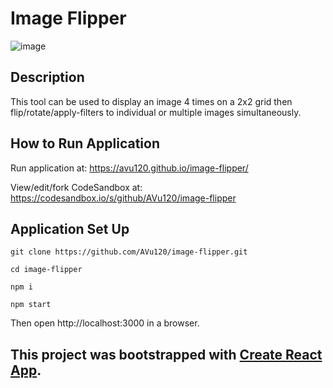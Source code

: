 # Image Flipper

![image](https://user-images.githubusercontent.com/38395166/85216429-d0226400-b3c7-11ea-94ed-446cbf6d3644.png)

## Description

This tool can be used to display an image 4 times on a 2x2 grid then flip/rotate/apply-filters to individual or multiple images simultaneously.

## How to Run Application

Run application at: https://avu120.github.io/image-flipper/

View/edit/fork CodeSandbox at: https://codesandbox.io/s/github/AVu120/image-flipper

## Application Set Up

`git clone https://github.com/AVu120/image-flipper.git`

`cd image-flipper`

`npm i`

`npm start`

Then open http://localhost:3000 in a browser.

## This project was bootstrapped with [Create React App](https://github.com/facebook/create-react-app).
